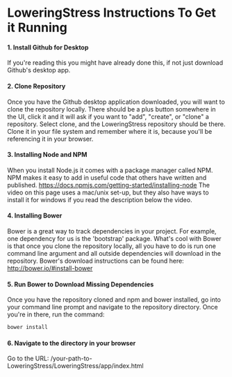 # LoweringStress Instructions To Get it Running
#### 1. Install Github for Desktop
If you're reading this you might have already done this, if not just download Github's desktop app.
#### 2. Clone Repository
Once you have the Github desktop application downloaded, you will want to clone the repository locally. There should
be a plus button somewhere in the UI, click it and it will ask if you want to "add", "create", or "clone" a repository. Select clone, and the LoweringStress repository should be there. Clone it in your file system and remember where it is,
because you'll be referencing it in your browser.
#### 3. Installing Node and NPM
When you install Node.js it comes with a package manager called NPM. NPM makes it easy to add in useful code that others have written and published. https://docs.npmjs.com/getting-started/installing-node The video on this page
uses a mac/unix set-up, but they also have ways to install it for windows if you read the description below the video.
#### 4. Installing Bower
Bower is a great way to track dependencies in your project. For example, one dependency for us is the 'bootstrap' package. What's cool with Bower is that once you clone the repository locally, all you have to do is run one command line argument and all outside dependencies will download in the repository. Bower's download instructions can be found here: http://bower.io/#install-bower
#### 5. Run Bower to Download Missing Dependencies
Once you have the repository cloned and npm and bower installed, go into your command line prompt and navigate to the repository directory. Once you're in there, run the command:
```bash
bower install
```
#### 6. Navigate to the directory in your browser
Go to the URL: /your-path-to-LoweringStress/LoweringStress/app/index.html
